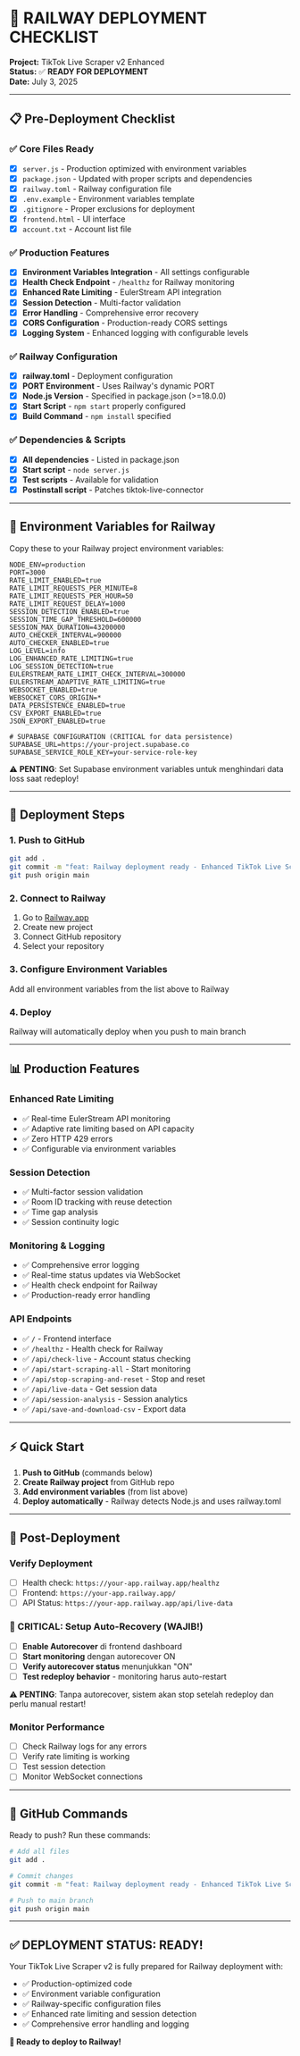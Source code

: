 # 🚀 RAILWAY DEPLOYMENT CHECKLIST

**Project:** TikTok Live Scraper v2 Enhanced  
**Status:** ✅ **READY FOR DEPLOYMENT**  
**Date:** July 3, 2025

---

## 📋 Pre-Deployment Checklist

### ✅ **Core Files Ready**
- [x] `server.js` - Production optimized with environment variables
- [x] `package.json` - Updated with proper scripts and dependencies
- [x] `railway.toml` - Railway configuration file
- [x] `.env.example` - Environment variables template
- [x] `.gitignore` - Proper exclusions for deployment
- [x] `frontend.html` - UI interface
- [x] `account.txt` - Account list file

### ✅ **Production Features**
- [x] **Environment Variables Integration** - All settings configurable
- [x] **Health Check Endpoint** - `/healthz` for Railway monitoring
- [x] **Enhanced Rate Limiting** - EulerStream API integration
- [x] **Session Detection** - Multi-factor validation
- [x] **Error Handling** - Comprehensive error recovery
- [x] **CORS Configuration** - Production-ready CORS settings
- [x] **Logging System** - Enhanced logging with configurable levels

### ✅ **Railway Configuration**
- [x] **railway.toml** - Deployment configuration
- [x] **PORT Environment** - Uses Railway's dynamic PORT
- [x] **Node.js Version** - Specified in package.json (>=18.0.0)
- [x] **Start Script** - `npm start` properly configured
- [x] **Build Command** - `npm install` specified

### ✅ **Dependencies & Scripts**
- [x] **All dependencies** - Listed in package.json
- [x] **Start script** - `node server.js`
- [x] **Test scripts** - Available for validation
- [x] **Postinstall script** - Patches tiktok-live-connector

---

## 🔧 Environment Variables for Railway

Copy these to your Railway project environment variables:

```env
NODE_ENV=production
PORT=3000
RATE_LIMIT_ENABLED=true
RATE_LIMIT_REQUESTS_PER_MINUTE=8
RATE_LIMIT_REQUESTS_PER_HOUR=50
RATE_LIMIT_REQUEST_DELAY=1000
SESSION_DETECTION_ENABLED=true
SESSION_TIME_GAP_THRESHOLD=600000
SESSION_MAX_DURATION=43200000
AUTO_CHECKER_INTERVAL=900000
AUTO_CHECKER_ENABLED=true
LOG_LEVEL=info
LOG_ENHANCED_RATE_LIMITING=true
LOG_SESSION_DETECTION=true
EULERSTREAM_RATE_LIMIT_CHECK_INTERVAL=300000
EULERSTREAM_ADAPTIVE_RATE_LIMITING=true
WEBSOCKET_ENABLED=true
WEBSOCKET_CORS_ORIGIN=*
DATA_PERSISTENCE_ENABLED=true
CSV_EXPORT_ENABLED=true
JSON_EXPORT_ENABLED=true

# SUPABASE CONFIGURATION (CRITICAL for data persistence)
SUPABASE_URL=https://your-project.supabase.co
SUPABASE_SERVICE_ROLE_KEY=your-service-role-key
```

⚠️ **PENTING**: Set Supabase environment variables untuk menghindari data loss saat redeploy!

---

## 🚀 Deployment Steps

### 1. **Push to GitHub**
```bash
git add .
git commit -m "feat: Railway deployment ready - Enhanced TikTok Live Scraper v2"
git push origin main
```

### 2. **Connect to Railway**
1. Go to [Railway.app](https://railway.app)
2. Create new project
3. Connect GitHub repository
4. Select your repository

### 3. **Configure Environment Variables**
Add all environment variables from the list above to Railway

### 4. **Deploy**
Railway will automatically deploy when you push to main branch

---

## 📊 Production Features

### **Enhanced Rate Limiting**
- ✅ Real-time EulerStream API monitoring
- ✅ Adaptive rate limiting based on API capacity
- ✅ Zero HTTP 429 errors
- ✅ Configurable via environment variables

### **Session Detection**
- ✅ Multi-factor session validation
- ✅ Room ID tracking with reuse detection
- ✅ Time gap analysis
- ✅ Session continuity logic

### **Monitoring & Logging**
- ✅ Comprehensive error logging
- ✅ Real-time status updates via WebSocket
- ✅ Health check endpoint for Railway
- ✅ Production-ready error handling

### **API Endpoints**
- ✅ `/` - Frontend interface
- ✅ `/healthz` - Health check for Railway
- ✅ `/api/check-live` - Account status checking
- ✅ `/api/start-scraping-all` - Start monitoring
- ✅ `/api/stop-scraping-and-reset` - Stop and reset
- ✅ `/api/live-data` - Get session data
- ✅ `/api/session-analysis` - Session analytics
- ✅ `/api/save-and-download-csv` - Export data

---

## ⚡ Quick Start

1. **Push to GitHub** (commands below)
2. **Create Railway project** from GitHub repo
3. **Add environment variables** (from list above)
4. **Deploy automatically** - Railway detects Node.js and uses railway.toml

---

## 🎯 Post-Deployment

### **Verify Deployment**
- [ ] Health check: `https://your-app.railway.app/healthz`
- [ ] Frontend: `https://your-app.railway.app/`
- [ ] API Status: `https://your-app.railway.app/api/live-data`

### **🔄 CRITICAL: Setup Auto-Recovery (WAJIB!)**
- [ ] **Enable Autorecover** di frontend dashboard
- [ ] **Start monitoring** dengan autorecover ON
- [ ] **Verify autorecover status** menunjukkan "ON"
- [ ] **Test redeploy behavior** - monitoring harus auto-restart

⚠️ **PENTING**: Tanpa autorecover, sistem akan stop setelah redeploy dan perlu manual restart!

### **Monitor Performance**
- [ ] Check Railway logs for any errors
- [ ] Verify rate limiting is working
- [ ] Test session detection
- [ ] Monitor WebSocket connections

---

## 🔄 GitHub Commands

Ready to push? Run these commands:

```bash
# Add all files
git add .

# Commit changes
git commit -m "feat: Railway deployment ready - Enhanced TikTok Live Scraper v2 with rate limiting and session detection"

# Push to main branch
git push origin main
```

---

## ✅ **DEPLOYMENT STATUS: READY!**

Your TikTok Live Scraper v2 is fully prepared for Railway deployment with:
- ✅ Production-optimized code
- ✅ Environment variable configuration
- ✅ Railway-specific configuration files
- ✅ Enhanced rate limiting and session detection
- ✅ Comprehensive error handling and logging

**🚀 Ready to deploy to Railway!**
